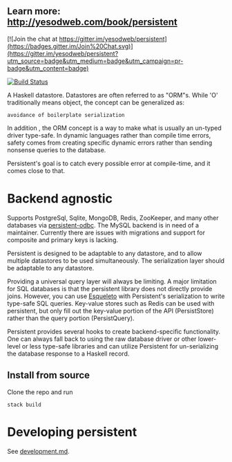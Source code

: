 ## Learn more: http://yesodweb.com/book/persistent

[![Join the chat at https://gitter.im/yesodweb/persistent](https://badges.gitter.im/Join%20Chat.svg)](https://gitter.im/yesodweb/persistent?utm_source=badge&utm_medium=badge&utm_campaign=pr-badge&utm_content=badge)

[![Build Status](https://travis-ci.org/yesodweb/persistent.svg?branch=master)](https://travis-ci.org/yesodweb/persistent)

A Haskell datastore. Datastores are often referred to as "ORM"s. While 'O' traditionally means object, the concept can be generalized as:

    avoidance of boilerplate serialization

In addition , the ORM concept is a way to make what is usually an un-typed driver type-safe.
In dynamic languages rather than compile time errors, safety comes from creating specific dynamic errors rather than sending nonsense queries to the database.

Persistent's goal is to catch every possible error at compile-time, and it comes close to that.

# Backend agnostic

Supports PostgreSql, Sqlite, MongoDB, Redis, ZooKeeper, and many other databases via [persistent-odbc](https://github.com/gbwey/persistent-odbc).
The MySQL backend is in need of a maintainer. Currently there are issues with migrations and support for composite and primary keys is lacking.

Persistent is designed to be adaptable to any datastore, and to allow multiple datastores to be used simultaneously.
The serialization layer should be adaptable to any datastore.

Providing a universal query layer will always be limiting.
A major limitation for SQL databases is that the persistent library does not directly provide joins.
However, you can use [Esqueleto](http://hackage.haskell.org/package/esqueleto) with Persistent's serialization to write type-safe SQL queries.
Key-value stores such as Redis can be used with persistent, but only fill out the key-value portion of the API (PersistStore) rather than the query portion (PersistQuery).

Persistent provides several hooks to create backend-specific functionality.
One can always fall back to using the raw database driver or other lower-level or less type-safe libraries and can utilize Persistent for un-serializing the database response to a Haskell record.


## Install from source

Clone the repo and run

    stack build

# Developing persistent

See [development.md](https://github.com/yesodweb/persistent/blob/master/development.md).
